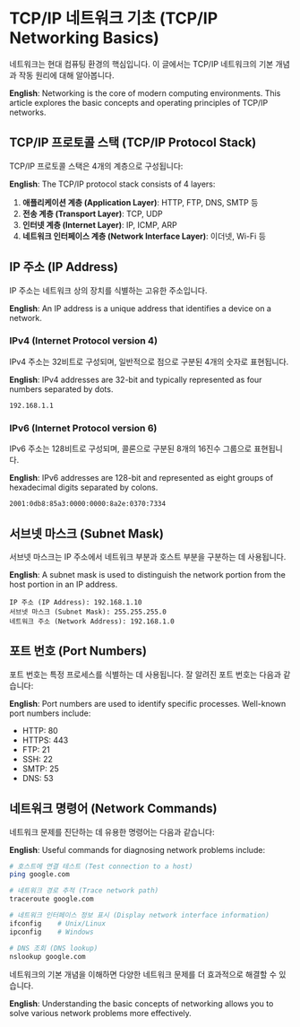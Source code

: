 <!-- category: 네트워크 -->
<!-- date: 2025-06-01 -->
<!-- featured: true -->
<!-- keywords: TCP/IP, 네트워킹, 네트워크 기초, IP주소, 서브넷, 포트번호, networking, subnet, IP address, port number -->

# TCP/IP 네트워크 기초 (TCP/IP Networking Basics)

네트워크는 현대 컴퓨팅 환경의 핵심입니다. 이 글에서는 TCP/IP 네트워크의 기본 개념과 작동 원리에 대해 알아봅니다.

**English**: Networking is the core of modern computing environments. This article explores the basic concepts and operating principles of TCP/IP networks.

## TCP/IP 프로토콜 스택 (TCP/IP Protocol Stack)

TCP/IP 프로토콜 스택은 4개의 계층으로 구성됩니다:

**English**: The TCP/IP protocol stack consists of 4 layers:

1. **애플리케이션 계층 (Application Layer)**: HTTP, FTP, DNS, SMTP 등
2. **전송 계층 (Transport Layer)**: TCP, UDP
3. **인터넷 계층 (Internet Layer)**: IP, ICMP, ARP
4. **네트워크 인터페이스 계층 (Network Interface Layer)**: 이더넷, Wi-Fi 등

## IP 주소 (IP Address)

IP 주소는 네트워크 상의 장치를 식별하는 고유한 주소입니다.

**English**: An IP address is a unique address that identifies a device on a network.

### IPv4 (Internet Protocol version 4)

IPv4 주소는 32비트로 구성되며, 일반적으로 점으로 구분된 4개의 숫자로 표현됩니다.

**English**: IPv4 addresses are 32-bit and typically represented as four numbers separated by dots.

```
192.168.1.1
```

### IPv6 (Internet Protocol version 6)

IPv6 주소는 128비트로 구성되며, 콜론으로 구분된 8개의 16진수 그룹으로 표현됩니다.

**English**: IPv6 addresses are 128-bit and represented as eight groups of hexadecimal digits separated by colons.

```
2001:0db8:85a3:0000:0000:8a2e:0370:7334
```

## 서브넷 마스크 (Subnet Mask)

서브넷 마스크는 IP 주소에서 네트워크 부분과 호스트 부분을 구분하는 데 사용됩니다.

**English**: A subnet mask is used to distinguish the network portion from the host portion in an IP address.

```
IP 주소 (IP Address): 192.168.1.10
서브넷 마스크 (Subnet Mask): 255.255.255.0
네트워크 주소 (Network Address): 192.168.1.0
```

## 포트 번호 (Port Numbers)

포트 번호는 특정 프로세스를 식별하는 데 사용됩니다. 잘 알려진 포트 번호는 다음과 같습니다:

**English**: Port numbers are used to identify specific processes. Well-known port numbers include:

- HTTP: 80
- HTTPS: 443
- FTP: 21
- SSH: 22
- SMTP: 25
- DNS: 53

## 네트워크 명령어 (Network Commands)

네트워크 문제를 진단하는 데 유용한 명령어는 다음과 같습니다:

**English**: Useful commands for diagnosing network problems include:

```bash
# 호스트에 연결 테스트 (Test connection to a host)
ping google.com

# 네트워크 경로 추적 (Trace network path)
traceroute google.com

# 네트워크 인터페이스 정보 표시 (Display network interface information)
ifconfig    # Unix/Linux
ipconfig    # Windows

# DNS 조회 (DNS lookup)
nslookup google.com
```

네트워크의 기본 개념을 이해하면 다양한 네트워크 문제를 더 효과적으로 해결할 수 있습니다.

**English**: Understanding the basic concepts of networking allows you to solve various network problems more effectively. 